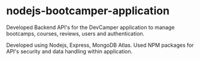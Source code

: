 # nodejs-bootcamper-application

Developed Backend API's for the DevCamper application to manage bootcamps, courses, reviews, users and authentication.

Developed using Nodejs, Express, MongoDB Atlas. Used NPM packages for API's security and data handling within application.
